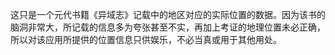 这只是一个元代书籍《异域志》记载中的地区对应的实际位置的数据。因为该书的脑洞非常大，所记载的信息多为夸张甚至不实，再加上考证的地理位置未必正确，所以对该应用所提供的位置信息只供娱乐，不必当真或用于其他用处。
